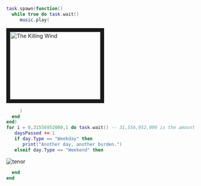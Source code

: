 ```lua
task.spawn(function()
  while true do task.wait()
     music.play(
```
<a href="http://www.youtube.com/watch?feature=player_embedded&v=DJ8bK55VP68" target="_blank"><img src="http://img.youtube.com/vi/DJ8bK55VP68/0.jpg" 
alt="The Killing Wind" width="240" height="180" border="10" /></a>
```lua
     )
  end
end)
for i = 0,31556952000,1 do task.wait() -- 31,556,952,000 is the amount of miliseconds a year has...
   daysPassed += 1
   if day.Type == "Weekday" then
      print("Another day, another burden.")
   elseif day.Type == "Weekend" then
```
![tenor](https://github.com/burgeridiot/burgeridiot/assets/98218309/742f1942-91d6-4cb4-a030-29d1846ba6d5)
```lua
  end
end
```
